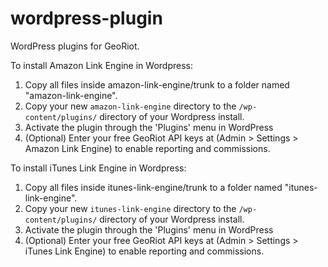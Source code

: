 wordpress-plugin
================

WordPress plugins for GeoRiot.

To install Amazon Link Engine in Wordpress:

1. Copy all files inside amazon-link-engine/trunk to a folder named "amazon-link-engine".
2. Copy your new `amazon-link-engine` directory to the `/wp-content/plugins/` directory of your Wordpress install.
3. Activate the plugin through the 'Plugins' menu in WordPress
4. (Optional) Enter your free GeoRiot API keys at (Admin > Settings > Amazon Link Engine) to enable reporting and commissions.



To install iTunes Link Engine in Wordpress:

1. Copy all files inside itunes-link-engine/trunk to a folder named "itunes-link-engine".
2. Copy your new `itunes-link-engine` directory to the `/wp-content/plugins/` directory of your Wordpress install.
3. Activate the plugin through the 'Plugins' menu in WordPress
4. (Optional) Enter your free GeoRiot API keys at (Admin > Settings > iTunes Link Engine) to enable reporting and commissions.


